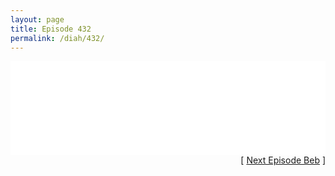 ```yaml
---
layout: page
title: Episode 432
permalink: /diah/432/
---
```


<iframe allowfullscreen="true" frameborder="0" style="width:100%;" marginheight="0" marginwidth="0" mozallowfullscreen="true" scrolling="NO" src="//gdriveplayer.us/embed2.php?link=m%252BXJHZor8Tr5bRnDA2uYUAyl1aV%252Bn5R8M9e2Ay7hSy9xpUr%252BeYRxG3lKj02rUmGiMAZMXUrR%252B6aM7BMQq9bTk3tUGQ0hPJHV6EtaB6WxmV%252BhZu3R74XGvtMI%252F4ae3GjRVaWVLVCXFNrWQ0lHW%252Bw3nlBJNBUZjx4D6ErT7HnfxoLwD2aRSH0W5VfO7%252BN4kzDjl9YZPxzedMk%252FUxAo8gGiS7&amp;no_adult=yes" webkitallowfullscreen="true"></iframe>

<div align="right">[ <a href="/diah/433/">Next Episode Beb</a> ]</div>

